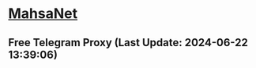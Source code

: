 
# [MahsaNet](https://t.me/mahsa_net)
## Free Telegram Proxy (Last Update: 2024-06-22 13:39:06)

    